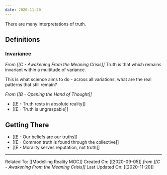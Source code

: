 ```yaml
---
date: 2020-11-20
---
```


There are many interpretations of truth.

## Definitions
### Invariance
*From [[C - Awakening From the Meaning Crisis]]*
Truth is that which remains invariant within a multitude of variance. 

This is what science aims to do - across all variations, what are the real patterns that still remain? 

*From [[B - Opening the Hand of Thought]]*
- [[E - Truth rests in absolute reality]]
- [[E - Truth is ungraspable]]

## Getting There
- [[E - Our beliefs are our truths]]
- [[E - Common truth is found through the collective]]
- [[E - Morality serves reputation, not truth]]

---

Related To: [[Modelling Reality MOC]]
Created On: [[2020-09-05]] *from [[C - Awakening From the Meaning Crisis]]*
Last Updated On: [[2020-11-20]]